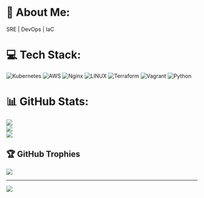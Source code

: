 # 💫 About Me:
SRE | DevOps | IaC


# 💻 Tech Stack:
![Kubernetes](https://img.shields.io/badge/kubernetes-%23326ce5.svg?style=for-the-badge&logo=kubernetes&logoColor=white) ![AWS](https://img.shields.io/badge/AWS-%23FF9900.svg?style=for-the-badge&logo=amazon-aws&logoColor=white) ![Nginx](https://img.shields.io/badge/nginx-%23009639.svg?style=for-the-badge&logo=nginx&logoColor=white) ![LINUX](https://img.shields.io/badge/Linux-FCC624?style=for-the-badge&logo=linux&logoColor=black) ![Terraform](https://img.shields.io/badge/terraform-%235835CC.svg?style=for-the-badge&logo=terraform&logoColor=white) ![Vagrant](https://img.shields.io/badge/vagrant-%231563FF.svg?style=for-the-badge&logo=vagrant&logoColor=white) ![Python](https://img.shields.io/badge/python-3670A0?style=for-the-badge&logo=python&logoColor=ffdd54)
# 📊 GitHub Stats:
![](https://github-readme-stats.vercel.app/api?username=jpvcp123&theme=dark&hide_border=false&include_all_commits=true&count_private=true)<br/>
![](https://github-readme-streak-stats.herokuapp.com/?user=jpvcp123&theme=dark&hide_border=false)<br/>
![](https://github-readme-stats.vercel.app/api/top-langs/?username=jpvcp123&theme=dark&hide_border=false&include_all_commits=true&count_private=true&layout=compact)

## 🏆 GitHub Trophies
![](https://github-profile-trophy.vercel.app/?username=jpvcp123&theme=dracula&no-frame=false&no-bg=true&margin-w=4)

---
[![](https://visitcount.itsvg.in/api?id=jpvcp123&icon=0&color=0)](https://visitcount.itsvg.in)

<!-- Proudly created with GPRM ( https://gprm.itsvg.in ) -->
